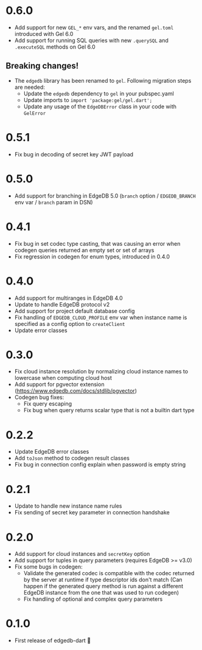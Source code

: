 # 0.6.0

- Add support for new `GEL_*` env vars, and the renamed `gel.toml` introduced
  with Gel 6.0
- Add support for running SQL queries with new `.querySQL` and `.executeSQL`
  methods on Gel 6.0

## Breaking changes!

- The `edgedb` library has been renamed to `gel`. Following migration steps are
  needed:
  - Update the `edgedb` dependency to `gel` in your pubspec.yaml
  - Update imports to `import 'package:gel/gel.dart';`
  - Update any usage of the `EdgeDBError` class in your code with `GelError`

# 0.5.1

- Fix bug in decoding of secret key JWT payload

# 0.5.0

- Add support for branching in EdgeDB 5.0 (`branch` option / `EDGEDB_BRANCH`
  env var / `branch` param in DSN)

# 0.4.1

- Fix bug in set codec type casting, that was causing an error when codegen
  queries returned an empty set or set of arrays
- Fix regression in codegen for enum types, introduced in 0.4.0

# 0.4.0

- Add support for multiranges in EdgeDB 4.0
- Update to handle EdgeDB protocol v2
- Add support for project default database config
- Fix handling of `EDGEDB_CLOUD_PROFILE` env var when instance name is
  specified as a config option to `createClient`
- Update error classes

# 0.3.0

- Fix cloud instance resolution by normalizing cloud instance names to
  lowercase when computing cloud host
- Add support for pgvector extension (<https://www.edgedb.com/docs/stdlib/pgvector>)
- Codegen bug fixes:
  - Fix query escaping
  - Fix bug when query returns scalar type that is not a builtin dart type

# 0.2.2

- Update EdgeDB error classes
- Add `toJson` method to codegen result classes
- Fix bug in connection config explain when password is empty string

# 0.2.1

- Update to handle new instance name rules
- Fix sending of secret key parameter in connection handshake

# 0.2.0

- Add support for cloud instances and `secretKey` option
- Add support for tuples in query parameters (requires EdgeDB >= v3.0)
- Fix some bugs in codegen:
  - Validate the generated codec is compatible with the codec returned by
    the server at runtime if type descriptor ids don't match (Can happen if
    the generated query method is run against a different EdgeDB instance from
    the one that was used to run codegen)
  - Fix handling of optional and complex query parameters

# 0.1.0

- First release of edgedb-dart 🎉
